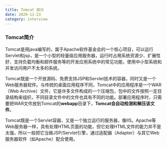 ```yaml
---
title: Tomcat 部分
date: 2020-11-23
category: interview
---
```


### Tomcat简介

Tomcat是用java编写的，属于Apache软件基金会的一个核心项目，可以运行Servlet和jsp，是一个小型的轻量级应用服务器，运行时占用系统资源少、扩展性好、支持负载均衡和邮件服务等的开发应用系统中的常见功能，使用中小型系统和并发访问用户不太多的系统。

Tomcat既是一个开放源码、免费支持JSP和Servlet技术的容器，同时又是一个Web服务器软件。与传统的桌面应用程序不同，Tomcat中的应用程序是一个WAR（Web Archive）文件，它是许多文件构成的一个压缩包，包中的文件按照一定目录结构来组织，不同目录文件中的文件也具有不同的功能。部署应用程序时，只需要把WAR文件放到Tomcat的**webapp**目录下，**Tomcat会自动检测和解压该文件**。

Tomcat既是一个Servlet容器，又是一个独立运行的服务器，像IIS。Apache等Web服务器一样，具有处理HTML页面的功能，但它处理HTML文件的能力并不是太强，所以一般把它当做JSP/Servlet引擎，通过适配器（Adapter）与其它Web服务器软件（如Apache）配合使用。



